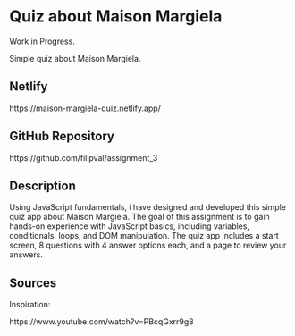 <h1>Quiz about Maison Margiela</h1>
<p>Work in Progress.</p>
<p>Simple quiz about Maison Margiela.</p>
<h2>Netlify</h2>
https://maison-margiela-quiz.netlify.app/
<h2>GitHub Repository</h2>
https://github.com/filipval/assignment_3
<h2>Description</h2>
<p>Using JavaScript fundamentals, i have designed and developed this simple quiz app about Maison Margiela. The goal of this assignment is to gain hands-on experience with JavaScript basics, including variables, conditionals, loops, and DOM manipulation. The quiz app includes a start screen, 8 questions with 4 answer options each, and a page to review your answers.</p>
<h2>Sources</h2>
<p>Inspiration:</p>
https://www.youtube.com/watch?v=PBcqGxrr9g8

